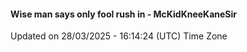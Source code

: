 #### Wise man says only fool rush in - McKidKneeKaneSir
Updated on 28/03/2025 - 16:14:24 (UTC) Time Zone
